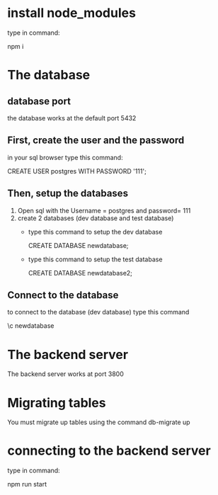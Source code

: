 # install node_modules
type in command:

npm i


# The database
## database port
the database works at the default port 5432
## First, create the user and the password
in your sql browser type this command:

CREATE USER postgres WITH PASSWORD '111';
## Then, setup the databases
1. Open sql with the Username = postgres and password= 111
1. create 2 databases (dev database and test database)
    -  type this command to setup the dev database

        CREATE DATABASE newdatabase;
    -  type this command to setup the test database
    
        CREATE DATABASE newdatabase2;

## Connect to the database
to connect to the database (dev database) type this command

\c newdatabase

# The backend server
The backend server works at port 3800
# Migrating tables
You must migrate up tables using the command
db-migrate up
# connecting to the backend server
type in command:

npm run start

